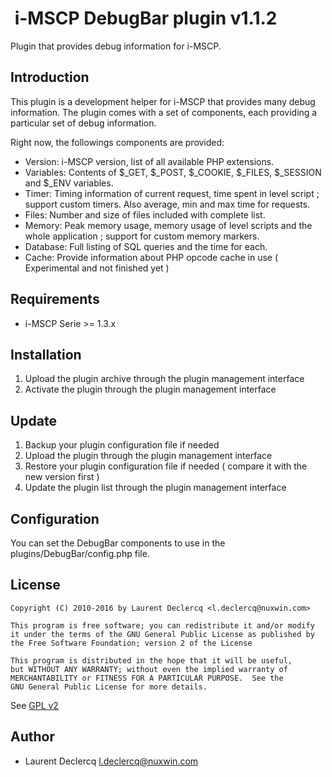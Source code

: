 #  i-MSCP DebugBar plugin v1.1.2

Plugin that provides debug information for i-MSCP.

## Introduction

This plugin is a development helper for i-MSCP that provides many debug information. The plugin comes with a set of
components, each providing a particular set of debug information.

Right now, the followings components are provided:

 - Version: i-MSCP version, list of all available PHP extensions.
 - Variables: Contents of $_GET, $_POST, $_COOKIE, $_FILES, $_SESSION and $_ENV variables.
 - Timer: Timing information of current request, time spent in level script ; support custom timers. Also average, min and max time for requests.
 - Files: Number and size of files included with complete list.
 - Memory: Peak memory usage, memory usage of level scripts and the whole application ; support for custom memory markers.
 - Database: Full listing of SQL queries and the time for each.
 - Cache: Provide information about PHP opcode cache in use ( Experimental and not finished yet )

## Requirements

* i-MSCP Serie >= 1.3.x

## Installation

1. Upload the plugin archive through the plugin management interface
2. Activate the plugin through the plugin management interface

## Update

1. Backup your plugin configuration file if needed
2. Upload the plugin through the plugin management interface
3. Restore your plugin configuration file if needed ( compare it with the new version first )
4. Update the plugin list through the plugin management interface

## Configuration

You can set the DebugBar components to use in the plugins/DebugBar/config.php file.

## License

```
Copyright (C) 2010-2016 by Laurent Declercq <l.declercq@nuxwin.com>

This program is free software; you can redistribute it and/or modify
it under the terms of the GNU General Public License as published by
the Free Software Foundation; version 2 of the License

This program is distributed in the hope that it will be useful,
but WITHOUT ANY WARRANTY; without even the implied warranty of
MERCHANTABILITY or FITNESS FOR A PARTICULAR PURPOSE.  See the
GNU General Public License for more details.
```

See [GPL v2](http://www.gnu.org/licenses/gpl-2.0.html "GPL v2")

## Author

* Laurent Declercq <l.declercq@nuxwin.com> 
